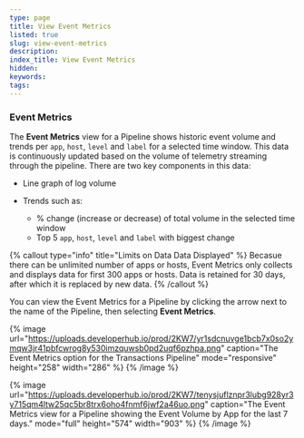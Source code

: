```yaml
---
type: page
title: View Event Metrics
listed: true
slug: view-event-metrics
description: 
index_title: View Event Metrics
hidden: 
keywords: 
tags: 
---
```



### Event Metrics

The **Event Metrics** view for a Pipeline shows historic event volume and trends per `app`, `host`, `level` and `label` for a selected time window. This data is continuously updated based on the volume of telemetry streaming through the pipeline. There are two key components in this data:

- Line graph of log volume
- Trends such as:

    - % change (increase or decrease) of total volume in the selected time window
    - Top 5 `app`, `host`, `level` and `label` with biggest change

{% callout type="info" title="Limits on Data Data Displayed" %}
Becasue there can be unlimited number of apps or hosts, Event Metrics only collects and displays data for first 300 apps or hosts. Data is retained for 30 days, after which it is replaced by new data.
{% /callout %}

You can view the Event Metrics for a Pipeline by clicking the arrow next to the name of the Pipeline, then selecting **Event Metrics**.

{% image url="https://uploads.developerhub.io/prod/2KW7/yr1sdcnuvge1bcb7x0so2ymqw3jr41pbfcwrog8y530imzquwsb0pd2uqf6pzhpa.png" caption="The Event Metrics option for the Transactions Pipeline" mode="responsive" height="258" width="286" %}
{% /image %}

{% image url="https://uploads.developerhub.io/prod/2KW7/tenysjuflznpr3lubg928yr3y715qm4ltw25qc5br8trx6oho4fnmf6jwf2a46uo.png" caption="The Event Metrics view for a Pipeline showing the Event Volume by App for the last 7 days." mode="full" height="574" width="903" %}
{% /image %}